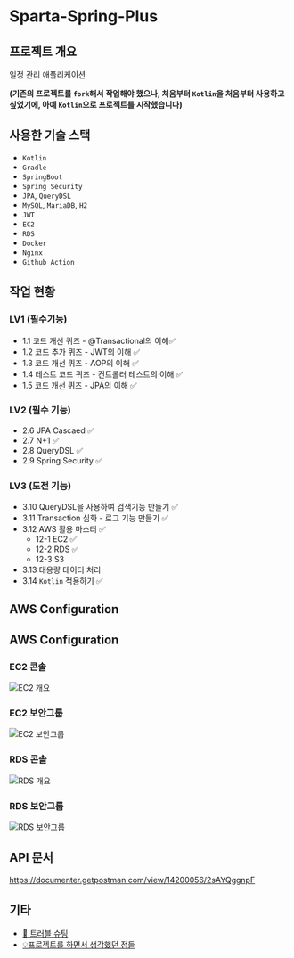 # Sparta-Spring-Plus

## 프로젝트 개요
일정 관리 애플리케이션

**(기존의 프로젝트를 `fork`해서 작업해야 했으나, 처음부터 `Kotlin`을 처음부터 사용하고 싶었기에, 아예 `Kotlin`으로 프로젝트를 시작했습니다)**

## 사용한 기술 스택
* `Kotlin`
* `Gradle`
* `SpringBoot`
* `Spring Security`
* `JPA`, `QueryDSL`
* `MySQL`, `MariaDB`, `H2`
* `JWT`
* `EC2`
* `RDS`
* `Docker`
* `Nginx`
* `Github Action`

## 작업 현황

### LV1 (필수기능)
* 1.1 코드 개선 퀴즈 - @Transactional의 이해✅
* 1.2 코드 추가 퀴즈 - JWT의 이해 ✅
* 1.3 코드 개선 퀴즈 - AOP의 이해 ✅
* 1.4 테스트 코드 퀴즈 - 컨트롤러 테스트의 이해 ✅
* 1.5 코드 개선 퀴즈 - JPA의 이해 ✅

### LV2 (필수 기능)
* 2.6 JPA Cascaed ✅
* 2.7 N+1 ✅
* 2.8 QueryDSL ✅
* 2.9 Spring Security ✅

### LV3 (도전 기능)
* 3.10 QueryDSL을 사용하여 검색기능 만들기 ✅
* 3.11 Transaction 심화 - 로그 기능 만들기 ✅
* 3.12 AWS 활용 마스터 ✅
  * 12-1 EC2 ✅
  * 12-2 RDS ✅
  * 12-3 S3
* 3.13 대용량 데이터 처리
* 3.14 `Kotlin` 적용하기 ✅

## AWS Configuration

## AWS Configuration

### EC2 콘솔
![EC2 개요](https://github.com/user-attachments/assets/d1ccbe02-75f1-4bd6-801b-01ef7c9bb041)

### EC2 보안그룹
![EC2 보안그룹](https://github.com/user-attachments/assets/6b810661-e17f-49c5-9068-0dbac34ce2aa)

### RDS 콘솔
![RDS 개요](https://github.com/user-attachments/assets/939377b7-4752-42f9-9077-1a5952a15832)

### RDS 보안그룹
![RDS 보안그룹](https://github.com/user-attachments/assets/3190d4f5-f7c8-4a31-8c4d-e360c298d9fc)

## API 문서
https://documenter.getpostman.com/view/14200056/2sAYQggnpF

## 기타
* [🐛 트러블 슈팅](/dev-notes/troubleshooting.md)
* [💡프로젝트를 하면서 생각했던 점들](/dev-notes/thoughtslog.md)